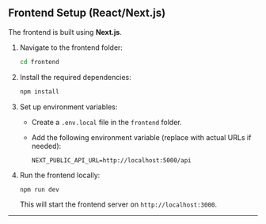 ## Frontend Setup (React/Next.js)

The frontend is built using **Next.js**.

1. Navigate to the frontend folder:

    ```bash
    cd frontend
    ```

2. Install the required dependencies:

    ```bash
    npm install
    ```

3. Set up environment variables:
    - Create a `.env.local` file in the `frontend` folder.
    - Add the following environment variable (replace with actual URLs if needed):
    
      ```
      NEXT_PUBLIC_API_URL=http://localhost:5000/api
      ```

4. Run the frontend locally:

    ```bash
    npm run dev
    ```

    This will start the frontend server on `http://localhost:3000`.

---
